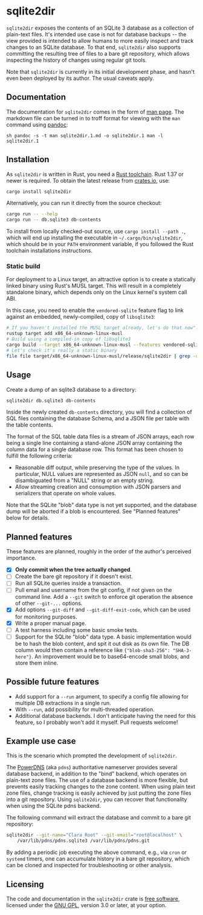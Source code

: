 # sqlite2dir

`sqlite2dir` exposes the contents of an SQLite 3 database as a
collection of plain-text files. It's intended use case is not for
database backups -- the view provided is intended to allow humans to
more easily inspect and track changes to an SQLite database. To that
end, `sqlite2dir` also supports committing the resulting tree of files
to a bare git repository, which allows inspecting the history of
changes using regular git tools.

Note that `sqlite2dir` is currently in its initial development phase,
and hasn't even been deployed by its author. The usual caveats apply.

## Documentation

The documentation for `sqlite2dir` comes in the form of [man
page](./sqlite2dir.1.md). The markdown file can be turned in to troff
format for viewing with the `man` command using [pandoc]:

``sh
pandoc -s -t man sqlite2dir.1.md -o sqlite2dir.1
man -l sqlite2dir.1
``

## Installation

As `sqlite2dir` is written in Rust, you need a [Rust toolchain]. Rust
1.37 or newer is required. To obtain the latest release from
[crates.io], use:

```sh
cargo install sqlite2dir
```

Alternatively, you can run it directly from the source checkout:

```sh
cargo run -- --help
cargo run -- db.sqlite3 db-contents
```

To install from locally checked-out source, use `cargo install --path
.`, which will end up installing the executable in
`~/.cargo/bin/sqlite2dir`, which should be in your `PATH` environment
variable, if you followed the Rust toolchain installations
instructions.

### Static build

For deployment to a Linux target, an attractive option is to create a
statically linked binary using Rust's MUSL target. This will result in
a completely standalone binary, which depends only on the Linux
kernel's system call ABI.

In this case, you need to enable the `vendored-sqlite` feature flag to
link against an embedded, newly-compiled, copy of `libsqlite3`:

```sh
# If you haven't installed the MUSL target already, let's do that now":
rustup target add x86_64-unknown-linux-musl
# Build using a compiled-in copy of libsqlite3
cargo build --target x86_64-unknown-linux-musl --features vendored-sqlite --release
# Let's check it's really a static binary
file file target/x86_64-unknown-linux-musl/release/sqlite2dir | grep -q 'statically linked' || echo "nope"
```

## Usage

Create a dump of an sqlite3 database to a directory:

```sh
sqlite2dir db.sqlite3 db-contents
```

Inside the newly created `db-contents` directory, you will find a
collection of SQL files containing the database Schema, and a JSON
file per table with the table contents.

The format of the SQL table data files is a stream of JSON arrays,
each row being a single line containing a stand-alone JSON array
containing the column data for a single database row. This format has
been chosen to fulfill the following criteria:

- Reasonable diff output, while preserving the type of the values. In
  particular, NULL values are represented as JSON `null`, and so can
  be disambiguated from a "NULL" string or an empty string.
- Allow streaming creation and consumption with JSON parsers and
  serializers that operate on whole values.

Note that the SQLite "blob" data type is not yet supported, and the
database dump will be aborted if a blob is encountered. See "Planned
features" below for details.

## Planned features

These features are planned, roughly in the order of the author's
perceived importance.

- [X] **Only commit when the tree actually changed**.
- [ ] Create the bare git repository if it doesn't exist.
- [ ] Run all SQLite queries inside a transaction.
- [ ] Pull email and username from the git config, if not given on the
      command line. Add a `--git` switch to enforce git operation the
      absence of other `--git-...` options.
- [X] Add options `--git-diff` and `--git-diff-exit-code`, which can
      be used for monitoring purposes.
- [X] Write a proper manual page.
- [ ] A test harness including some basic smoke tests.
- [ ] Support for the SQLite "blob" data type. A basic implementation
      would be to hash the blob content, and spit it out disk as its
      own file. The DB column would then contain a reference like
      `{"blob-sha3-256": "SHA-3-here"}`. An improvement would be to
      base64-encode small blobs, and store them inline.

## Possible future features

- Add support for a `--run` argument, to specify a config file
   allowing for multiple DB extractions in a single run.
- With `--run`, add possibility for multi-threaded operation.
- Additional database backends. I don't anticipate having the need for
  this feature, so I probably won't add it myself. Pull requests
  welcome!

## Example use case

This is the scenario which prompted the development of `sqlite2dir`.

The [PowerDNS] (aka `pdns`) authoritative nameserver
provides several database backend, in addition to the "bind" backend,
which operates on plain-text zone files. The use of a database backend
is more flexible, but prevents easily tracking changes to the zone
content. When using plain text zone files, change tracking is easily
achieved by just putting the zone files into a git repository. Using
`sqlite2dir`, you can recover that functionality when using the SQLite
pdns backend.

The following command will extract the database and commit to a bare
git repository:

```sh
sqlite2dir --git-name="Clara Root" --git-email="root@localhost" \
    /var/lib/pdns/pdns.sqlite3 /var/lib/pdns/pdns.git
```

By adding a periodic job executing the above command, e.g., via `cron`
or `systemd` timers, one can accumulate history in a bare git
repository, which can be cloned and inspected for troubleshooting or
other analysis.

## Licensing

The code and documentation in the `sqlite2dir` crate is [free
software](https://www.gnu.org/philosophy/free-sw.html), licensed under
the [GNU GPL](./LICENSE), version 3.0 or later, at your option.

[Rust toolchain]: https://www.rust-lang.org/tools/install
[PowerDNS]: https://www.powerdns.com/
[crates.io]: https://crates.io/
[pandoc]: https://pandoc.org/

